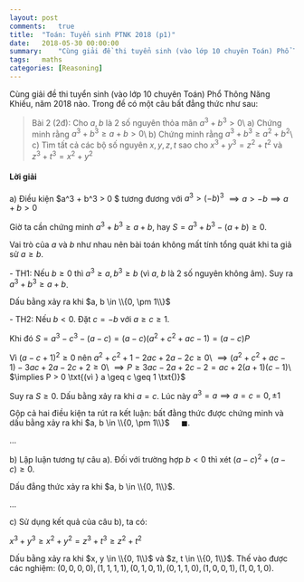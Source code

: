 ```yaml
---
layout: post
comments:	true
title:  "Toán: Tuyển sinh PTNK 2018 (p1)"
date:   2018-05-30 00:00:00
summary:    "Cùng giải đề thi tuyển sinh (vào lớp 10 chuyên Toán) Phổ Thông Năng Khiếu, năm 2018 nào. Trong đề có một câu bất đẳng thức như sau..."
tags:   maths
categories:	[Reasoning]
---
```


Cùng giải đề thi tuyển sinh (vào lớp 10 chuyên Toán) Phổ Thông Năng Khiếu, năm 2018 nào. Trong đề có một câu bất đẳng thức như sau:

> Bài 2 (2đ): Cho $a, b$ là 2 số nguyên thỏa mãn $a^3 + b^3 > 0$\\
a) Chứng minh rằng $a^3 + b^3 \geq a + b > 0$\\
b) Chứng minh rằng $a^3 + b^3 \geq a^2 + b^2$\\
c) Tìm tất cả các bộ số nguyên $x, y, z, t$ sao cho $x^3 + y^3 = z^2 + t^2$ và $z^3 + t^3 = x^2 + y^2$

#### Lời giải

a) Điều kiện $a^3 + b^3 > 0 $ tương đương với $a^3 > (-b)^3$ $\implies a > -b \implies a + b > 0$

Giờ ta cần chứng minh $a^3 + b^3 \geq a + b$, hay $S = a^3 + b^3 - (a + b) \geq 0$.

Vai trò của $a$ và $b$ như nhau nên bài toán không mất tính tổng quát khi ta giả sử $a \geq b$.

\- TH1: Nếu $b \geq 0$ thì $a^3 \geq a, b^3 \geq b$ (vì $a$, $b$ là 2 số nguyên không âm). Suy ra $a^3 + b^3 \geq a + b$.

Dấu bằng xảy ra khi $a, b \in \\{0, \pm 1\\}$

\- TH2: Nếu $b < 0$. Đặt $c = -b$ với $a \geq c \geq 1$.

Khi đó $S = a^3 - c^3 - (a - c) = (a - c)(a^2 + c^2 + ac - 1) = (a - c) P$

Vì $(a - c + 1)^2 \geq 0$ nên $a^2 + c^2 + 1 - 2ac + 2a - 2c \geq 0$\\
$\implies (a^2 + c^2 + ac - 1) - 3ac + 2a - 2c + 2 \geq 0$\\
$\implies P \geq 3ac - 2a + 2c - 2 = ac + 2(a + 1)(c - 1)$\\
$\implies P > 0 \txt{(vì } a \geq c \geq 1 \txt{)}$

Suy ra $S \geq 0$. Dấu bằng xảy ra khi $a = c$. Lúc này $a^3 = a \implies a = c = 0, \pm 1$

Gộp cả hai điều kiện ta rút ra kết luận: bất đằng thức được chứng minh và dấu bằng xảy ra khi $a, b \in \\{0, \pm 1\\}$ $\quad\blacksquare$.

...

b) Lập luận tương tự câu a). Đối với trường hợp $b < 0$ thì xét $(a - c)^2 + (a - c) \geq 0$.

Dấu đẳng thức xảy ra khi $a, b \in \\{0, 1\\}$.

...

c) Sử dụng kết quả của câu b), ta có:

$x^3 + y^3 \geq x^2 + y^2= z^3 + t^3 \geq z^2 + t^2$

Dấu bằng xảy ra khi $x, y \in \\{0, 1\\}$ và $z, t \in \\{0, 1\\}$. Thế vào được các nghiệm:
$(0, 0, 0, 0), (1, 1, 1, 1), (0, 1, 0, 1), (0, 1, 1, 0), (1, 0, 0, 1), (1, 0, 1, 0)$.

